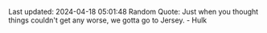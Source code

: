 Last updated: 2024-04-18 05:01:48
Random Quote: Just when you thought things couldn't get any worse, we gotta go to Jersey. - Hulk